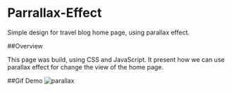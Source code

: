 # Parrallax-Effect
Simple design for travel blog home page, using parallax effect.

##Overview 

This page was build, using CSS and JavaScript. 
It present how we can use parallax effect for change the view of the home page.

##Gif Demo
![parallax](https://user-images.githubusercontent.com/73307960/106601106-8ef85200-655b-11eb-91b0-b868a20a74c8.gif)

